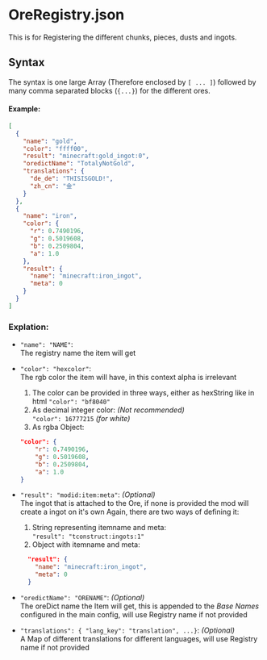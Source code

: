 # OreRegistry.json

This is for Registering the different chunks, pieces, dusts and ingots.

##  Syntax
The syntax is one large Array (Therefore enclosed by `[ ... ]`) followed by many comma separated blocks (`{...}`) for the different ores.

#### Example:
```json
[
  {
    "name": "gold",
    "color": "ffff00",
    "result": "minecraft:gold_ingot:0",
    "oredictName": "TotalyNotGold",
    "translations": {
      "de_de": "THISISGOLD!",
      "zh_cn": "金"
    }
  },
  {
    "name": "iron",
    "color": {
      "r": 0.7490196,
      "g": 0.5019608,
      "b": 0.2509804,
      "a": 1.0
    },
    "result": {
      "name": "minecraft:iron_ingot",
      "meta": 0
    }
  }
]
```


### Explation:
* `"name": "NAME"`:  
The registry name the item will get


* `"color": "hexcolor"`:  
The rgb color the item will have, in this context alpha is irrelevant
  1. The color can be provided in three ways, either as hexString like in html
  `"color": "bf8040"`
  2. As decimal integer color: _(Not recommended)_  
  `"color": 16777215` _(for white)_
  3. As rgba Object:  
  ```json
  "color": {
      "r": 0.7490196,
      "g": 0.5019608,
      "b": 0.2509804,
      "a": 1.0
  }
  ```


* `"result": "modid:item:meta"`: _(Optional)_  
The ingot that is attached to the Ore, if none is provided the mod will create a ingot on it's own
Again, there are two ways of defining it:
  1. String representing itemname and meta:  
    `"result": "tconstruct:ingots:1"`
  2. Object with itemname and meta:  
  ```json
    "result": {
      "name": "minecraft:iron_ingot",
      "meta": 0
    }
  ```


* `"oredictName": "ORENAME"`: _(Optional)_  
The oreDict name the Item will get, this is appended to the _Base Names_ configured in the main config, will use Registry name if not provided


* `"translations": { "lang_key": "translation", ...}`: _(Optional)_  
A Map of different translations for different languages, will use Registry name if not provided